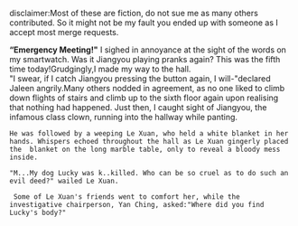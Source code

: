 disclaimer:Most of these are fiction, do not sue me as many others contributed. So it might not be my fault you ended up with someone as I accept most merge requests.


**“Emergency Meeting!"**
   I sighed in annoyance at the sight of the words on my smartwatch. Was it Jiangyou playing pranks again? This was the fifth time today!Grudgingly,I made my way to the hall.       
   "I swear, if I catch Jiangyou pressing the button again, I will-"declared Jaleen angrily.Many others nodded in agreement, as no one liked to climb down flights of stairs and climb up to the sixth floor again upon realising that nothing had happened. Just then, I caught sight of Jiangyou, the infamous class clown, running into the hallway while panting.
   
    He was followed by a weeping Le Xuan, who held a white blanket in her hands. Whispers echoed throughout the hall as Le Xuan gingerly placed the  blanket on the long marble table, only to reveal a bloody mess inside.
    
    "M...My dog Lucky was k..killed. Who can be so cruel as to do such an evil deed?" wailed Le Xuan.
    
     Some of Le Xuan's friends went to comfort her, while the investigative chairperson, Yan Ching, asked:"Where did you find Lucky's body?"
     
